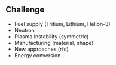 ## Challenge

- Fuel supply (Tritium, Lithium, Helion-3)
- Neutron
- Plasma Instability (symmetric)
- Manufacturing (material, shape)
- New approaches (rfc)
- Energy conversion 